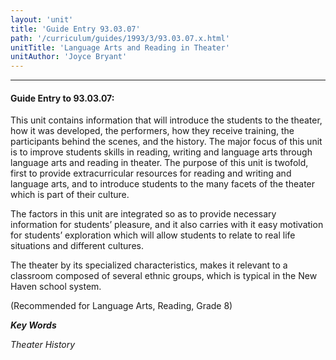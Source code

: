 ```yaml
---
layout: 'unit'
title: 'Guide Entry 93.03.07'
path: '/curriculum/guides/1993/3/93.03.07.x.html'
unitTitle: 'Language Arts and Reading in Theater'
unitAuthor: 'Joyce Bryant'
---
```


<body>
<hr/>
 <h4>
  Guide Entry to 93.03.07:
 </h4>
 This unit contains information that will introduce the students to the theater, how it was developed, the performers, how they receive training, the participants behind the scenes, and the history. The major focus of this unit is to improve students skills in reading, writing and language arts through language arts and reading in theater. The purpose of this unit is twofold, first to provide extracurricular resources for reading and writing and language arts, and to introduce students to the many facets of the theater which is part of their culture.
 <p>
  The factors in this unit are integrated so as to provide necessary information for students’ pleasure, and it also carries with it easy motivation for students’ exploration which will allow students to relate to real life situations and different cultures.
 </p>
 <p>
  The theater by its specialized characteristics, makes it relevant to a classroom composed of several ethnic groups, which is typical in the New Haven school system.
 </p>
 <p>
  (Recommended for Language Arts, Reading, Grade 8)
 </p>
<p>
  <b>
   <i>
    Key Words
   </i>
  </b>
  <br/>
 </p>
 <p>
  <i>
   Theater History
  </i>
 </p>

</body>
